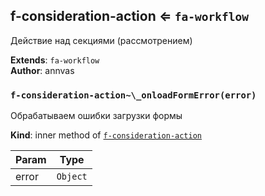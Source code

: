 <a name="module_f-consideration-action"></a>

## f-consideration-action ⇐ <code>fa-workflow</code>
Действие над секциями (рассмотрением)

**Extends**: <code>fa-workflow</code>  
**Author**: annvas  
<a name="module_f-consideration-action.._onloadFormError"></a>

### `f-consideration-action~\_onloadFormError(error)`
Обрабатываем ошибки загрузки формы

**Kind**: inner method of [<code>f-consideration-action</code>](#module_f-consideration-action)  

| Param | Type |
| --- | --- |
| error | <code>Object</code> | 

